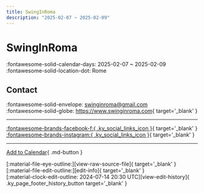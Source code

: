 ```yaml
---
title: SwingInRoma
description: "2025-02-07 ~ 2025-02-09"
---
```


# SwingInRoma 

:fontawesome-solid-calendar-days: 2025-02-07 ~ 2025-02-09  
:fontawesome-solid-location-dot: Rome  

## Contact

:fontawesome-solid-envelope: <swinginroma@gmail.com>  
:fontawesome-solid-globe: <https://www.swinginroma.com>{ target='_blank' }  

---

 [:fontawesome-brands-facebook-f:{ .ky_social_links_icon }](https://www.facebook.com/SwingInRoma){ target='_blank' } [:fontawesome-brands-instagram:{ .ky_social_links_icon }](https://instagram.com/swinginroma_){ target='_blank' }

---

[Add to Calendar](https://swing.news/ics/en/2025/it/swing-in-roma-2025.ics){ .md-button }

<div class="ky_page_footer" markdown>
<div class="ky_page_footer_trailing" markdown="span">
[:material-file-eye-outline:][view-raw-source-file]{ target='_blank' }
[:material-file-edit-outline:][edit-info]{ target='_blank' }
</div>
<div class="ky_page_footer_leading" markdown="span">
[:material-clock-edit-outline: 2024-07-14 20:30 UTC][view-edit-history]{ .ky_page_footer_history_button target='_blank' }
</div>
</div>

[view-raw-source-file]: https://github.com/swingdance/events/blob/main/2025/it/swing-in-roma-2025.json "View Raw Source File"
[edit-info]: https://github.com/swingdance/events/issues/new?assignees=&labels=update+event&projects=&template=03-update_entity.yml&title=%5B2025%2Fit%5D%20SwingInRoma&region=it&year=2025&id=swing-in-roma-2025&name=SwingInRoma&org_id= "Edit Info"

[view-edit-history]: https://github.com/swingdance/events/commits/main/2025/it/swing-in-roma-2025.json "View Edit History"
